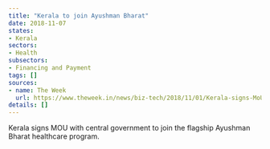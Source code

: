 ```yaml
---
title: "Kerala to join Ayushman Bharat"
date: 2018-11-07
states:
- Kerala
sectors:
- Health
subsectors:
- Financing and Payment
tags: []
sources:
- name: The Week
  url: https://www.theweek.in/news/biz-tech/2018/11/01/Kerala-signs-MoU-for-implementation-of-Ayushman-Bharat.htl
details: []
---
```


Kerala signs MOU with central government to join the flagship Ayushman Bharat healthcare program.
